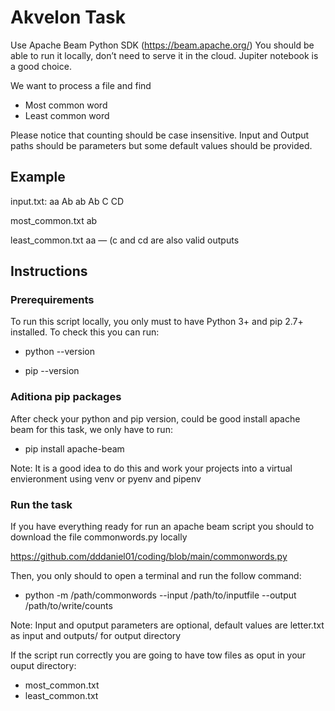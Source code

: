 # Akvelon Task

Use Apache Beam Python SDK (https://beam.apache.org/)
You should be able to run it locally, don’t need to serve it in the cloud. Jupiter notebook is a
good choice.

We want to process a file and find
- Most common word
- Least common word

Please notice that counting should be case insensitive.
Input and Output paths should be parameters but some default values should be provided.

## Example

input.txt:
aa Ab ab Ab C CD

most_common.txt
ab

least_common.txt
aa
—
(c and cd are also valid outputs


## Instructions

### Prerequirements

To run this script locally, you only must to have Python 3+ and pip 2.7+ installed. To check this you can run:

- python --version

- pip --version

### Aditiona pip packages

After check your python and pip version, could be good install apache beam for this task, we only have to run:

- pip install apache-beam

Note: It is a good idea to do this and work your projects into a virtual envieronment using venv or pyenv and pipenv

### Run the task

If you have everything ready for run an apache beam script you should to download the file commonwords.py locally

https://github.com/dddaniel01/coding/blob/main/commonwords.py

Then, you only should to open a terminal and run the follow command:

- python -m /path/commonwords --input /path/to/inputfile --output /path/to/write/counts

Note: Input and oputput parameters are optional, default values are letter.txt as input and outputs/ for output directory

If the script run correctly you are going to have tow files as oput in your ouput directory: 
- most_common.txt
- least_common.txt

